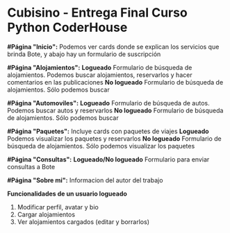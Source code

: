 # Cubisino - Entrega Final Curso Python CoderHouse


**#Página "Inicio":**
Podemos ver cards donde se explican los servicios que brinda Bote, y abajo hay un formulario de suscripción

**#Página "Alojamientos":**
**Logueado**
Formulario de búsqueda de alojamientos. Podemos buscar alojamientos, reservarlos y hacer comentarios en las publicaciones
**No logueado**
Formulario de búsqueda de alojamientos. Sólo podemos buscar

**#Página "Automoviles":**
**Logueado**
Formulario de búsqueda de autos. Podemos buscar autos y reservarlos
**No logueado**
Formulario de búsqueda de alojamientos. Sólo podemos buscar

**#Página "Paquetes":**
Incluye cards con paquetes de viajes
**Logueado**
Podemos visualizar los paquetes y reservarlos
**No logueado**
Formulario de búsqueda de alojamientos. Sólo podemos visualizar los paquetes

**#Página "Consultas":**
**Logueado/No logueado**
Formulario para enviar consultas a Bote

**#Página "Sobre mi":**
Informacion del autor del trabajo


**Funcionalidades de un usuario logueado**
1. Modificar perfil, avatar y bio
2. Cargar alojamientos
3. Ver alojamientos cargados (editar y borrarlos)
